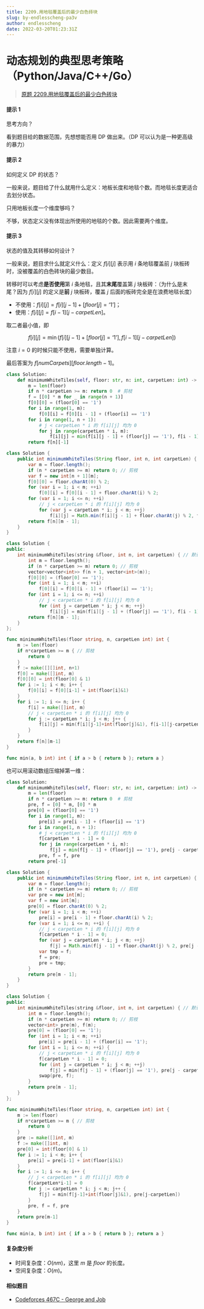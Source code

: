 ```yaml
---
title: 2209.用地毯覆盖后的最少白色砖块
slug: by-endlesscheng-pa3v
author: endlesscheng
date: 2022-03-20T01:23:31Z
---
```

# 动态规划的典型思考策略（Python/Java/C++/Go）
 
> [原题 2209.用地毯覆盖后的最少白色砖块](https://leetcode.cn/problems/minimum-white-tiles-after-covering-with-carpets)
#### 提示 1

思考方向？

看到题目给的数据范围，先想想能否用 DP 做出来。（DP 可以认为是一种更高级的暴力）

#### 提示 2

如何定义 DP 的状态？

一般来说，题目给了什么就用什么定义：地板长度和地毯个数。而地毯长度更适合去划分状态。

只用地板长度一个维度够吗？

不够，状态定义没有体现出所使用的地毯的个数。因此需要两个维度。

#### 提示 3

状态的值及其转移如何设计？

一般来说，题目求什么就定义什么：定义 $f[i][j]$ 表示用 $i$ 条地毯覆盖前 $j$ 块板砖时，没被覆盖的白色砖块的最少数目。

转移时可以考虑**是否使用**第 $i$ 条地毯，且其**末尾**覆盖第 $j$ 块板砖：（为什么是末尾？因为 $f[i][j]$ 的定义是**前** $j$ 块板砖，覆盖 $j$ 后面的板砖完全是在浪费地毯长度）

- 不使用：$f[i][j] = f[i][j-1] + [\textit{floor}[j]=\text{`1'}]$；
- 使用：$f[i][j] = f[i-1][j-\textit{carpetLen}]$。

取二者最小值，即

$$
f[i][j] = \min(f[i][j-1] + [\textit{floor}[j]=\text{`1'}],f[i-1][j-\textit{carpetLen}])
$$

注意 $i=0$ 的时候只能不使用，需要单独计算。

最后答案为 $f[\textit{numCarpets}][\textit{floor.length}-1]$。

```Python [sol1-Python3]
class Solution:
    def minimumWhiteTiles(self, floor: str, n: int, carpetLen: int) -> int:
        m = len(floor)
        if n * carpetLen >= m: return 0  # 剪枝
        f = [[0] * m for _ in range(n + 1)]
        f[0][0] = (floor[0] == '1')
        for i in range(1, m):
            f[0][i] = f[0][i - 1] + (floor[i] == '1')
        for i in range(1, n + 1):
            # j < carpetLen * i 的 f[i][j] 均为 0
            for j in range(carpetLen * i, m):
                f[i][j] = min(f[i][j - 1] + (floor[j] == '1'), f[i - 1][j - carpetLen])
        return f[n][-1]
```

```java [sol1-Java]
class Solution {
    public int minimumWhiteTiles(String floor, int n, int carpetLen) {
        var m = floor.length();
        if (n * carpetLen >= m) return 0; // 剪枝
        var f = new int[n + 1][m];
        f[0][0] = floor.charAt(0) % 2;
        for (var i = 1; i < m; ++i)
            f[0][i] = f[0][i - 1] + floor.charAt(i) % 2;
        for (var i = 1; i <= n; ++i)
            // j < carpetLen * i 的 f[i][j] 均为 0
            for (var j = carpetLen * i; j < m; ++j)
                f[i][j] = Math.min(f[i][j - 1] + floor.charAt(j) % 2, f[i - 1][j - carpetLen]);
        return f[n][m - 1];
    }
}
```

```C++ [sol1-C++]
class Solution {
public:
    int minimumWhiteTiles(string &floor, int n, int carpetLen) { // 默认代码没加引用，这里补上
        int m = floor.length();
        if (n * carpetLen >= m) return 0; // 剪枝
        vector<vector<int>> f(n + 1, vector<int>(m));
        f[0][0] = (floor[0] == '1');
        for (int i = 1; i < m; ++i)
            f[0][i] = f[0][i - 1] + (floor[i] == '1');
        for (int i = 1; i <= n; ++i)
            // j < carpetLen * i 的 f[i][j] 均为 0
            for (int j = carpetLen * i; j < m; ++j)
                f[i][j] = min(f[i][j - 1] + (floor[j] == '1'), f[i - 1][j - carpetLen]);
        return f[n][m - 1];
    }
};
```

```go [sol1-Go]
func minimumWhiteTiles(floor string, n, carpetLen int) int {
	m := len(floor)
	if n*carpetLen >= m { // 剪枝
		return 0
	}
	f := make([][]int, n+1)
	f[0] = make([]int, m)
	f[0][0] = int(floor[0] & 1)
	for i := 1; i < m; i++ {
		f[0][i] = f[0][i-1] + int(floor[i]&1)
	}
	for i := 1; i <= n; i++ {
		f[i] = make([]int, m)
		// j < carpetLen * i 的 f[i][j] 均为 0
		for j := carpetLen * i; j < m; j++ {
			f[i][j] = min(f[i][j-1]+int(floor[j]&1), f[i-1][j-carpetLen])
		}
	}
	return f[n][m-1]
}

func min(a, b int) int { if a > b { return b }; return a }
```

也可以用滚动数组压缩掉第一维：

```py [sol2-Python3]
class Solution:
    def minimumWhiteTiles(self, floor: str, n: int, carpetLen: int) -> int:
        m = len(floor)
        if n * carpetLen >= m: return 0  # 剪枝
        pre, f = [0] * m, [0] * m
        pre[0] = (floor[0] == '1')
        for i in range(1, m):
            pre[i] = pre[i - 1] + (floor[i] == '1')
        for i in range(1, n + 1):
            # j < carpetLen * i 的 f[i][j] 均为 0
            f[carpetLen * i - 1] = 0
            for j in range(carpetLen * i, m):
                f[j] = min(f[j - 1] + (floor[j] == '1'), pre[j - carpetLen])
            pre, f = f, pre
        return pre[-1]
```

```java [sol2-Java]
class Solution {
    public int minimumWhiteTiles(String floor, int n, int carpetLen) {
        var m = floor.length();
        if (n * carpetLen >= m) return 0; // 剪枝
        var pre = new int[m];
        var f = new int[m];
        pre[0] = floor.charAt(0) % 2;
        for (var i = 1; i < m; ++i)
            pre[i] = pre[i - 1] + floor.charAt(i) % 2;
        for (var i = 1; i <= n; ++i) {
            // j < carpetLen * i 的 f[i][j] 均为 0
            f[carpetLen * i - 1] = 0;
            for (var j = carpetLen * i; j < m; ++j)
                f[j] = Math.min(f[j - 1] + floor.charAt(j) % 2, pre[j - carpetLen]);
            var tmp = f;
            f = pre;
            pre = tmp;
        }
        return pre[m - 1];
    }
}
```

```cpp [sol2-C++]
class Solution {
public:
    int minimumWhiteTiles(string &floor, int n, int carpetLen) { // 默认代码没加引用，这里补上
        int m = floor.length();
        if (n * carpetLen >= m) return 0; // 剪枝
        vector<int> pre(m), f(m);
        pre[0] = (floor[0] == '1');
        for (int i = 1; i < m; ++i)
            pre[i] = pre[i - 1] + (floor[i] == '1');
        for (int i = 1; i <= n; ++i) {
            // j < carpetLen * i 的 f[i][j] 均为 0
            f[carpetLen * i - 1] = 0;
            for (int j = carpetLen * i; j < m; ++j)
                f[j] = min(f[j - 1] + (floor[j] == '1'), pre[j - carpetLen]);
            swap(pre, f);
        }
        return pre[m - 1];
    }
};
```

```go [sol2-Go]
func minimumWhiteTiles(floor string, n, carpetLen int) int {
	m := len(floor)
	if n*carpetLen >= m { // 剪枝
		return 0
	}
	pre := make([]int, m)
	f := make([]int, m)
	pre[0] = int(floor[0] & 1)
	for i := 1; i < m; i++ {
		pre[i] = pre[i-1] + int(floor[i]&1)
	}
	for i := 1; i <= n; i++ {
		// j < carpetLen * i 的 f[i][j] 均为 0
		f[carpetLen*i-1] = 0
		for j := carpetLen * i; j < m; j++ {
			f[j] = min(f[j-1]+int(floor[j]&1), pre[j-carpetLen])
		}
		pre, f = f, pre
	}
	return pre[m-1]
}

func min(a, b int) int { if a > b { return b }; return a }
```

#### 复杂度分析

- 时间复杂度：$O(nm)$，这里 $m$ 是 $\textit{floor}$ 的长度。
- 空间复杂度：$O(m)$。

#### 相似题目

- [Codeforces 467C - George and Job](https://codeforces.com/problemset/problem/467/C)
